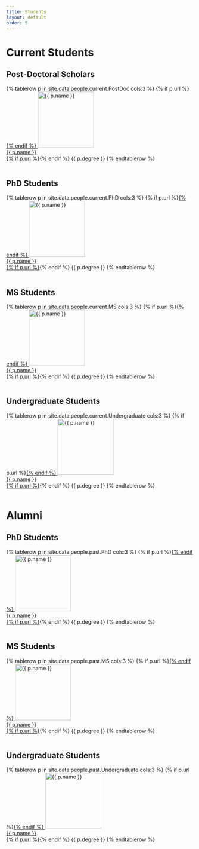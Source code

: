 ```yaml
---
title: Students
layout: default
order: 5
---
```


# Current Students

## Post-Doctoral Scholars
<table>
{% tablerow p in site.data.people.current.PostDoc cols:3 %}
{% if p.url %}<a href="{{ p.url }}">{% endif %}
<img src="{{ p.pic }}" alt="{{ p.name }}" title="{{ p.name }}" style="width:150px;" /><br />
{{ p.name }}<br />
{% if p.url %}</a>{% endif %}
{{ p.degree }}
{% endtablerow %}
</table>

## PhD Students
<table>
{% tablerow p in site.data.people.current.PhD cols:3 %}
{% if p.url %}<a href="{{ p.url }}">{% endif %}
<img src="{{ p.pic }}" alt="{{ p.name }}" title="{{ p.name }}" style="width:150px;" /><br />
{{ p.name }}<br />
{% if p.url %}</a>{% endif %}
{{ p.degree }}
{% endtablerow %}
</table>

## MS Students
<table>
{% tablerow p in site.data.people.current.MS cols:3 %}
{% if p.url %}<a href="{{ p.url }}">{% endif %}
<img src="{{ p.pic }}" alt="{{ p.name }}" title="{{ p.name }}" style="width:150px;" /><br />
{{ p.name }}<br />
{% if p.url %}</a>{% endif %}
{{ p.degree }}
{% endtablerow %}
</table>

## Undergraduate Students

<table>

{% tablerow p in site.data.people.current.Undergraduate cols:3 %}
{% if p.url %}<a href="{{ p.url }}">{% endif %}
<img src="{{ p.pic }}" alt="{{ p.name }}" title="{{ p.name }}" style="width:150px;" /><br />
{{ p.name }}<br />
{% if p.url %}</a>{% endif %}
{{ p.degree }}
{% endtablerow %}
</table>

# Alumni

## PhD Students
<table>
{% tablerow p in site.data.people.past.PhD cols:3 %}
{% if p.url %}<a href="{{ p.url }}">{% endif %}
<img src="{{ p.pic }}" alt="{{ p.name }}" title="{{ p.name }}" style="width:150px;" /><br />
{{ p.name }}<br />
{% if p.url %}</a>{% endif %}
{{ p.degree }}
{% endtablerow %}
</table>

## MS Students
<table>
{% tablerow p in site.data.people.past.MS cols:3 %}
{% if p.url %}<a href="{{ p.url }}">{% endif %}
<img src="{{ p.pic }}" alt="{{ p.name }}" title="{{ p.name }}" style="width:150px;" /><br />
{{ p.name }}<br />
{% if p.url %}</a>{% endif %}
{{ p.degree }}
{% endtablerow %}
</table>

## Undergraduate Students

<table>

{% tablerow p in site.data.people.past.Undergraduate cols:3 %}
{% if p.url %}<a href="{{ p.url }}">{% endif %}
<img src="{{ p.pic }}" alt="{{ p.name }}" title="{{ p.name }}" style="width:150px;" /><br />
{{ p.name }}<br />
{% if p.url %}</a>{% endif %}
{{ p.degree }}
{% endtablerow %}

</table>

